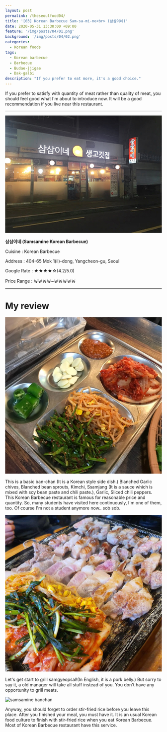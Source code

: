```yaml
---
layout: post
permalink: /theseoulfood04/
title: '[03] Korean Barbecue Sam-sa-mi-ne<br> (삼삼이네)'
date: 2020-05-31 13:30:00 +09:00
feature: '/img/posts/04/01.png'
background: '/img/posts/04/02.png'
categories: 
  - Korean foods
tags: 
  - Korean barbecue
  - Barbecue
  - Budae-jjigae
  - Dak-galbi
description: "If you prefer to eat more, it's a good choice."
---
```


If you prefer to satisfy with quantity of meat rather than quality of meat, you should feel good what I'm about to introduce now. It will be a good recommendation if you live near this restaurant.

-----------

![samsamine](/img/posts/04/03.jpg)

**삼삼이네 (Samsamine Korean Barbecue)**

Cuisine : Korean Barbecue

Address : 404-65 Mok 1(il)-dong, Yangcheon-gu, Seoul

Google Rate : ★★★★☆(4.2/5.0)

Price Range : ￦￦￦￦~￦￦￦￦￦

---

# My review

![samsamine banchan](/img/posts/04/04.png)

This is a basic ban-chan (It is a Korean style side dish.) Blanched Garlic chives, Blanched bean sprouts, Kimchi, Ssamjang (It is a sauce which is mixed with soy bean paste and chili paste.), Garlic, Sliced chili peppers. This Korean Barbecue restaurant is famous for reasonable price and quantity. So, many students have visited here continuously, I'm one of them, too. Of course I'm not a student anymore now.. sob sob.

![samsamine banchan](/img/posts/04/05.jpg)

Let's get start to grill samgyeopsal!(In English, it is a pork belly.) But sorry to say it, a old manager will take all stuff instead of you. You don't have any opportunity to grill meats.

![samsamine banchan](/img/posts/04/06.gif)

Anyway, you should forget to order stir-fried rice before you leave this place. After you finished your meal, you must have it. It is an usual Korean food culture to finish with stir-fried rice when you eat Korean Barbecue. Most of Korean Barbecue restaurant have this service.